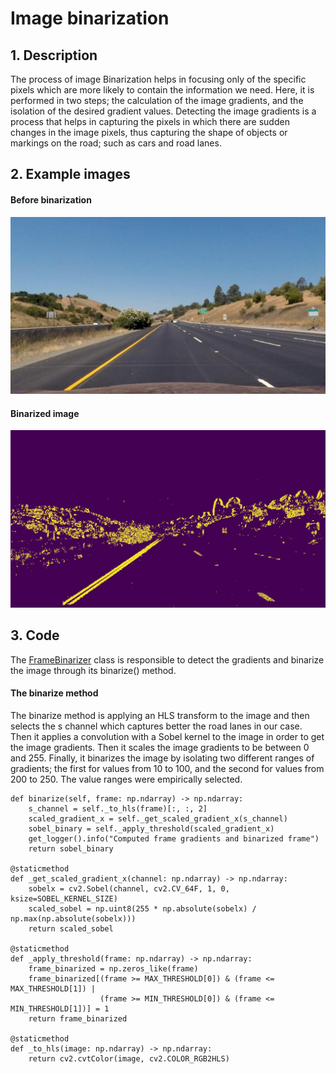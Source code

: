 # Image binarization

## 1. Description

The process of image Binarization helps in focusing only of the specific pixels which are more likely to contain the
information we need. Here, it is performed in two steps; the calculation of the image gradients, and the isolation of
the desired gradient values. Detecting the image gradients is a process that helps in capturing the pixels in which
there are sudden changes in the image pixels, thus capturing the shape of objects or markings on the road; such as cars
and road lanes.

## 2. Example images

#### Before binarization

![Binarized image](../output_images/undistorted_image.jpg)

#### Binarized image

![Binarized image](../output_images/binarized_image.jpg)

## 3. Code

The [FrameBinarizer](../src/domain/frame_binarizer.py) class is responsible to detect the gradients and binarize the
image through its binarize() method.

#### The binarize method

The binarize method is applying an HLS transform to the image and then selects the s channel which captures better the
road lanes in our case. Then it applies a convolution with a Sobel kernel to the image in order to get the image
gradients. Then it scales the image gradients to be between 0 and 255. Finally, it binarizes the image by isolating two
different ranges of gradients; the first for values from 10 to 100, and the second for values from 200 to 250. The value
ranges were empirically selected.

    def binarize(self, frame: np.ndarray) -> np.ndarray:
        s_channel = self._to_hls(frame)[:, :, 2]
        scaled_gradient_x = self._get_scaled_gradient_x(s_channel)
        sobel_binary = self._apply_threshold(scaled_gradient_x)
        get_logger().info("Computed frame gradients and binarized frame")
        return sobel_binary

    @staticmethod
    def _get_scaled_gradient_x(channel: np.ndarray) -> np.ndarray:
        sobelx = cv2.Sobel(channel, cv2.CV_64F, 1, 0, ksize=SOBEL_KERNEL_SIZE)
        scaled_sobel = np.uint8(255 * np.absolute(sobelx) / np.max(np.absolute(sobelx)))
        return scaled_sobel

    @staticmethod
    def _apply_threshold(frame: np.ndarray) -> np.ndarray:
        frame_binarized = np.zeros_like(frame)
        frame_binarized[(frame >= MAX_THRESHOLD[0]) & (frame <= MAX_THRESHOLD[1]) |
                        (frame >= MIN_THRESHOLD[0]) & (frame <= MIN_THRESHOLD[1])] = 1
        return frame_binarized

    @staticmethod
    def _to_hls(image: np.ndarray) -> np.ndarray:
        return cv2.cvtColor(image, cv2.COLOR_RGB2HLS)
